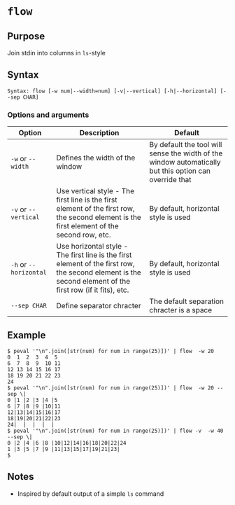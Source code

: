 # `flow`

## Purpose
Join stdin into columns in `ls`-style

## Syntax
```
Syntax: flow [-w num|--width=num] [-v|--vertical] [-h|--horizontal] [--sep CHAR]
```

### Options and arguments
| Option | Description | Default |
| ------ | ----------- | ------- |
| `-w` or `--width` | Defines the width of the window | By default the tool will sense the width of the window automatically but this option can override that |
| `-v` or `--vertical` | Use vertical style - The first line is the first element of the first row, the second element is the first element of the second row, etc. | By default, horizontal style is used |
| `-h` or `--horizontal` | Use horizontal style - The first line is the first element of the first row, the second element is the second element of the first row (if it fits), etc. | By default, horizontal style is used |
| `--sep CHAR` | Define separator chracter | The default separation chracter is a space |

## Example

```
$ peval '"\n".join([str(num) for num in range(25)])' | flow  -w 20
0  1  2  3  4  5
6  7  8  9  10 11
12 13 14 15 16 17
18 19 20 21 22 23
24
$ peval '"\n".join([str(num) for num in range(25)])' | flow  -w 20 --sep \|
0 |1 |2 |3 |4 |5
6 |7 |8 |9 |10|11
12|13|14|15|16|17
18|19|20|21|22|23
24|  |  |  |  |
$ peval '"\n".join([str(num) for num in range(25)])' | flow -v  -w 40 --sep \|
0 |2 |4 |6 |8 |10|12|14|16|18|20|22|24
1 |3 |5 |7 |9 |11|13|15|17|19|21|23|
$
```

## Notes

- Inspired by default output of a simple `ls` command
